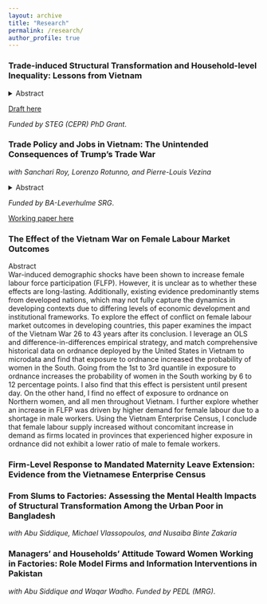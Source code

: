 ```yaml
---
layout: archive
title: "Research"
permalink: /research/
author_profile: true
--- 
```


### Trade-induced Structural Transformation and Household-level Inequality: Lessons from Vietnam 
<details>  
<summary> Abstract </summary>

There is little consensus on whether access to foreign export markets can promote gender equality in developing countries. This paper leverages the US-Vietnam Bilateral Trade Agreement (BTA) that came into force in 2001 as a natural experiment to explore whether the disproportionate expansion of the female-intensive wearing apparel sector can trigger the structural transformation of the female labour force in a way which promotes gender equality at the household level. By using a difference-in-differences strategy and through relying on panel data, I find that women residing in provinces that were more exposed to the BTA were more likely to work in the wearing apparel sector and increased their income relative to their husbands. I then examine whether the improvement in labour market opportunities and relative income of women led to changes in the allocation of resources that could be indicative of higher female intrahousehold bargaining power. I find that household consumption of `female-preferred' goods did not increase in provinces that experienced more exposure to the BTA.

</details>

[Draft here](https://anrisakaki.github.io/files/Trade_induced_structural_transformation_and_the_spousal_wage_gap.pdf)

_Funded by STEG (CEPR) PhD Grant_. 

### Trade Policy and Jobs in Vietnam: The Unintended Consequences of Trump’s Trade War
_with Sanchari Roy, Lorenzo Rotunno, and Pierre-Louis Vezina_
<details>
<summary> Abstract </summary>

We use the US-China trade war as an exogenous shock to export opportunities in Vietnam and examine its effect on Vietnam’s exports and labor markets. We find that Vietnamese exports to the US were around 40 percent higher in 2020 relative to 2017 in sectors hit by US tariffs on Chinese products. This increase is driven by both new export product varieties and increased exports in existing categories. This expansion in export opportunities led to job creation and increased working hours in affected sectors relative to non-affected ones. It also led to an increase in wages, even more so for women workers.

</details>

_Funded by BA-Leverhulme SRG_. 

[Working paper here](https://anrisakaki.github.io/files/Trump_and_Vietnam.pdf)

### The Effect of the Vietnam War on Female Labour Market Outcomes
<summary> Abstract </summary>
War-induced demographic shocks have been shown to increase female labour force participation (FLFP). However, it is unclear as to whether these effects are long-lasting. Additionally, existing evidence predominantly stems from developed nations, which may not fully capture the dynamics in developing contexts due to differing levels of economic development and institutional frameworks. To explore the effect of conflict on female labour market outcomes in developing countries, this paper examines the impact of the Vietnam War 26 to 43 years after its conclusion. I leverage an OLS and difference-in-differences empirical strategy, and match comprehensive historical data on ordnance deployed by the United States in Vietnam to microdata and find that exposure to ordnance increased the probability of women in the South. Going from the 1st to 3rd quantile in exposure to ordnance increases the probability of women in the South working by 6 to 12 percentage points. I also find that this effect is persistent until present day. On the other hand, I find no effect of exposure to ordnance on Northern women, and all men throughout Vietnam. I further explore whether an increase in FLFP was driven by higher demand for female labour due to a shortage in male workers. Using the Vietnam Enterprise Census, I conclude that female labour supply increased without concomitant increase in demand as firms located in provinces that experienced higher exposure in ordnance did not exhibit a lower ratio of male to female workers.

### Firm-Level Response to Mandated Maternity Leave Extension: Evidence from the Vietnamese Enterprise Census

### From Slums to Factories: Assessing the Mental Health Impacts of Structural Transformation Among the Urban Poor in Bangladesh
_with Abu Siddique, Michael Vlassopoulos, and Nusaiba Binte Zakaria_

### Managers’ and Households’ Attitude Toward Women Working in Factories: Role Model Firms and Information Interventions in Pakistan
_with Abu Siddique and Waqar Wadho_.
_Funded by PEDL (MRG)_.
